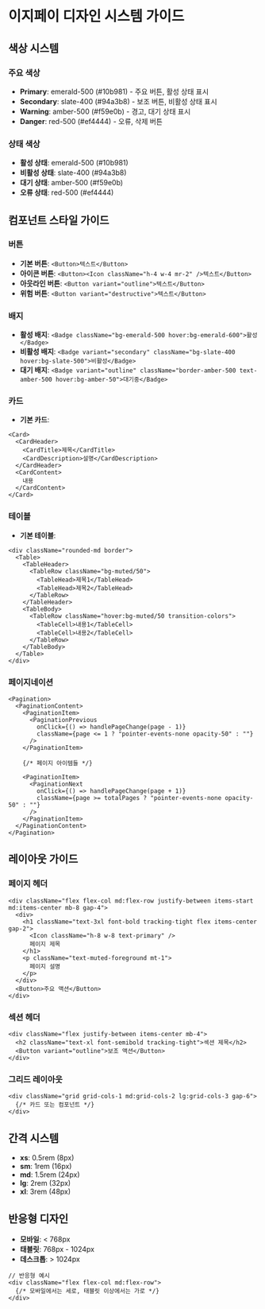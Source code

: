 # 이지페이 디자인 시스템 가이드

## 색상 시스템

### 주요 색상
- **Primary**: emerald-500 (#10b981) - 주요 버튼, 활성 상태 표시
- **Secondary**: slate-400 (#94a3b8) - 보조 버튼, 비활성 상태 표시
- **Warning**: amber-500 (#f59e0b) - 경고, 대기 상태 표시
- **Danger**: red-500 (#ef4444) - 오류, 삭제 버튼

### 상태 색상
- **활성 상태**: emerald-500 (#10b981)
- **비활성 상태**: slate-400 (#94a3b8)
- **대기 상태**: amber-500 (#f59e0b)
- **오류 상태**: red-500 (#ef4444)

## 컴포넌트 스타일 가이드

### 버튼
- **기본 버튼**: `<Button>텍스트</Button>`
- **아이콘 버튼**: `<Button><Icon className="h-4 w-4 mr-2" />텍스트</Button>`
- **아웃라인 버튼**: `<Button variant="outline">텍스트</Button>`
- **위험 버튼**: `<Button variant="destructive">텍스트</Button>`

### 배지
- **활성 배지**: `<Badge className="bg-emerald-500 hover:bg-emerald-600">활성</Badge>`
- **비활성 배지**: `<Badge variant="secondary" className="bg-slate-400 hover:bg-slate-500">비활성</Badge>`
- **대기 배지**: `<Badge variant="outline" className="border-amber-500 text-amber-500 hover:bg-amber-50">대기중</Badge>`

### 카드
- **기본 카드**:
```tsx
<Card>
  <CardHeader>
    <CardTitle>제목</CardTitle>
    <CardDescription>설명</CardDescription>
  </CardHeader>
  <CardContent>
    내용
  </CardContent>
</Card>
```

### 테이블
- **기본 테이블**:
```tsx
<div className="rounded-md border">
  <Table>
    <TableHeader>
      <TableRow className="bg-muted/50">
        <TableHead>제목1</TableHead>
        <TableHead>제목2</TableHead>
      </TableRow>
    </TableHeader>
    <TableBody>
      <TableRow className="hover:bg-muted/50 transition-colors">
        <TableCell>내용1</TableCell>
        <TableCell>내용2</TableCell>
      </TableRow>
    </TableBody>
  </Table>
</div>
```

### 페이지네이션
```tsx
<Pagination>
  <PaginationContent>
    <PaginationItem>
      <PaginationPrevious 
        onClick={() => handlePageChange(page - 1)}
        className={page <= 1 ? "pointer-events-none opacity-50" : ""}
      />
    </PaginationItem>
    
    {/* 페이지 아이템들 */}
    
    <PaginationItem>
      <PaginationNext 
        onClick={() => handlePageChange(page + 1)}
        className={page >= totalPages ? "pointer-events-none opacity-50" : ""}
      />
    </PaginationItem>
  </PaginationContent>
</Pagination>
```

## 레이아웃 가이드

### 페이지 헤더
```tsx
<div className="flex flex-col md:flex-row justify-between items-start md:items-center mb-8 gap-4">
  <div>
    <h1 className="text-3xl font-bold tracking-tight flex items-center gap-2">
      <Icon className="h-8 w-8 text-primary" />
      페이지 제목
    </h1>
    <p className="text-muted-foreground mt-1">
      페이지 설명
    </p>
  </div>
  <Button>주요 액션</Button>
</div>
```

### 섹션 헤더
```tsx
<div className="flex justify-between items-center mb-4">
  <h2 className="text-xl font-semibold tracking-tight">섹션 제목</h2>
  <Button variant="outline">보조 액션</Button>
</div>
```

### 그리드 레이아웃
```tsx
<div className="grid grid-cols-1 md:grid-cols-2 lg:grid-cols-3 gap-6">
  {/* 카드 또는 컴포넌트 */}
</div>
```

## 간격 시스템

- **xs**: 0.5rem (8px)
- **sm**: 1rem (16px)
- **md**: 1.5rem (24px)
- **lg**: 2rem (32px)
- **xl**: 3rem (48px)

## 반응형 디자인

- **모바일**: < 768px
- **태블릿**: 768px - 1024px
- **데스크톱**: > 1024px

```tsx
// 반응형 예시
<div className="flex flex-col md:flex-row">
  {/* 모바일에서는 세로, 태블릿 이상에서는 가로 */}
</div>
```
